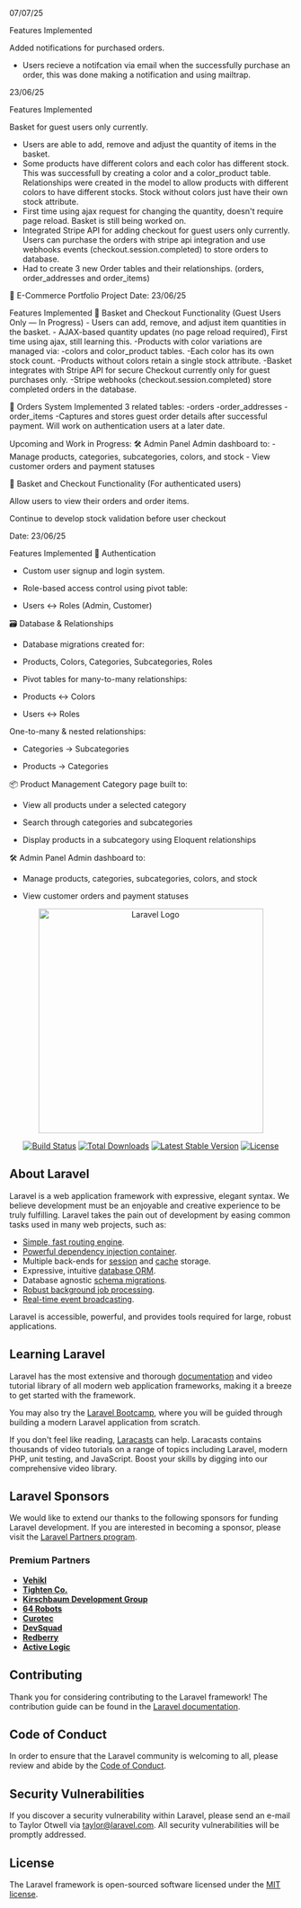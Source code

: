 07/07/25 

Features Implemented

Added notifications for purchased orders.
- Users recieve a notifcation via email when the successfully purchase an order, this was done making a notification and using mailtrap.

23/06/25

Features Implemented

Basket for guest users only currently.
- Users are able to add, remove and adjust the quantity of items in the basket.
- Some products have different colors and each color has different stock. This was successfull by creating a color and a color_product table. Relationships were created in the model to allow products with different colors to have different stocks. Stock without colors just have their own stock attribute. 
- First time using ajax request for changing the quantity, doesn't require page reload. Basket is still being worked on.
- Integrated Stripe API for adding checkout for guest users only currently. Users can purchase the orders with stripe api integration and use webhooks events (checkout.session.completed) to store orders to database.
- Had to create 3 new Order tables and their relationships. (orders, order_addresses and order_items)


🛒 E-Commerce Portfolio Project
Date: 23/06/25

Features Implemented
🧺 Basket and Checkout Functionality (Guest Users Only — In Progress)
    - Users can add, remove, and adjust item quantities in the basket.
    - AJAX-based quantity updates (no page reload required), First time using ajax, still learning this.
    -Products with color variations are managed via:
        -colors and color_product tables.
        -Each color has its own stock count.
        -Products without colors retain a single stock attribute.
    -Basket integrates with Stripe API for secure Checkout currently only for guest purchases only.
    -Stripe webhooks (checkout.session.completed) store completed orders in the database.

🧾 Orders System
Implemented 3 related tables:
    -orders
    -order_addresses
    -order_items
    -Captures and stores guest order details after successful payment. Will work on authentication users at a later date.


Upcoming and Work in Progress:
🛠️ Admin Panel
Admin dashboard to:
    - Manage products, categories, subcategories, colors, and stock
    - View customer orders and payment statuses

🧺 Basket and Checkout Functionality (For authenticated users)

Allow users to view their orders and order items. 

Continue to develop stock validation before user checkout


Date: 23/06/25

 Features Implemented
🔐 Authentication
- Custom user signup and login system.

- Role-based access control using pivot table:

- Users ↔️ Roles (Admin, Customer)

🗃️ Database & Relationships
- Database migrations created for:

- Products, Colors, Categories, Subcategories, Roles

- Pivot tables for many-to-many relationships:

- Products ↔️ Colors

- Users ↔️ Roles

One-to-many & nested relationships:

- Categories → Subcategories

- Products → Categories

📦 Product Management
Category page built to:

- View all products under a selected category

- Search through categories and subcategories

- Display products in a subcategory using Eloquent relationships


🛠️ Admin Panel
Admin dashboard to:

- Manage products, categories, subcategories, colors, and stock

- View customer orders and payment statuses







<p align="center"><a href="https://laravel.com" target="_blank"><img src="https://raw.githubusercontent.com/laravel/art/master/logo-lockup/5%20SVG/2%20CMYK/1%20Full%20Color/laravel-logolockup-cmyk-red.svg" width="400" alt="Laravel Logo"></a></p>

<p align="center">
<a href="https://github.com/laravel/framework/actions"><img src="https://github.com/laravel/framework/workflows/tests/badge.svg" alt="Build Status"></a>
<a href="https://packagist.org/packages/laravel/framework"><img src="https://img.shields.io/packagist/dt/laravel/framework" alt="Total Downloads"></a>
<a href="https://packagist.org/packages/laravel/framework"><img src="https://img.shields.io/packagist/v/laravel/framework" alt="Latest Stable Version"></a>
<a href="https://packagist.org/packages/laravel/framework"><img src="https://img.shields.io/packagist/l/laravel/framework" alt="License"></a>
</p>

## About Laravel

Laravel is a web application framework with expressive, elegant syntax. We believe development must be an enjoyable and creative experience to be truly fulfilling. Laravel takes the pain out of development by easing common tasks used in many web projects, such as:

- [Simple, fast routing engine](https://laravel.com/docs/routing).
- [Powerful dependency injection container](https://laravel.com/docs/container).
- Multiple back-ends for [session](https://laravel.com/docs/session) and [cache](https://laravel.com/docs/cache) storage.
- Expressive, intuitive [database ORM](https://laravel.com/docs/eloquent).
- Database agnostic [schema migrations](https://laravel.com/docs/migrations).
- [Robust background job processing](https://laravel.com/docs/queues).
- [Real-time event broadcasting](https://laravel.com/docs/broadcasting).

Laravel is accessible, powerful, and provides tools required for large, robust applications.

## Learning Laravel

Laravel has the most extensive and thorough [documentation](https://laravel.com/docs) and video tutorial library of all modern web application frameworks, making it a breeze to get started with the framework.

You may also try the [Laravel Bootcamp](https://bootcamp.laravel.com), where you will be guided through building a modern Laravel application from scratch.

If you don't feel like reading, [Laracasts](https://laracasts.com) can help. Laracasts contains thousands of video tutorials on a range of topics including Laravel, modern PHP, unit testing, and JavaScript. Boost your skills by digging into our comprehensive video library.

## Laravel Sponsors

We would like to extend our thanks to the following sponsors for funding Laravel development. If you are interested in becoming a sponsor, please visit the [Laravel Partners program](https://partners.laravel.com).

### Premium Partners

- **[Vehikl](https://vehikl.com)**
- **[Tighten Co.](https://tighten.co)**
- **[Kirschbaum Development Group](https://kirschbaumdevelopment.com)**
- **[64 Robots](https://64robots.com)**
- **[Curotec](https://www.curotec.com/services/technologies/laravel)**
- **[DevSquad](https://devsquad.com/hire-laravel-developers)**
- **[Redberry](https://redberry.international/laravel-development)**
- **[Active Logic](https://activelogic.com)**

## Contributing

Thank you for considering contributing to the Laravel framework! The contribution guide can be found in the [Laravel documentation](https://laravel.com/docs/contributions).

## Code of Conduct

In order to ensure that the Laravel community is welcoming to all, please review and abide by the [Code of Conduct](https://laravel.com/docs/contributions#code-of-conduct).

## Security Vulnerabilities

If you discover a security vulnerability within Laravel, please send an e-mail to Taylor Otwell via [taylor@laravel.com](mailto:taylor@laravel.com). All security vulnerabilities will be promptly addressed.

## License

The Laravel framework is open-sourced software licensed under the [MIT license](https://opensource.org/licenses/MIT).
